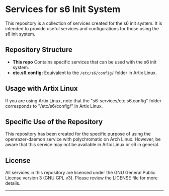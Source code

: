 # Services for s6 Init System

This repository is a collection of services created for the s6 init system. It is intended to provide useful services and configurations for those using the s6 init system.

## Repository Structure

- **This repo** Contains specific services that can be used with the s6 init system.
- **etc.s6.config:** Equivalent to the `/etc/s6/config/` folder in Artix Linux.

## Usage with Artix Linux

If you are using Artix Linux, note that the "s6-services/etc.s6.config" folder corresponds to "/etc/s6/config/" in Artix Linux.

## Specific Use of the Repository

This repository has been created for the specific purpose of using the openrazer-daemon service with polychromatic on Arch Linux. However, be aware that this service may not be available in Artix Linux or s6 in general.

## License

All services in this repository are licensed under the GNU General Public License version 3 (GNU GPL v3). Please review the LICENSE file for more details.

---
